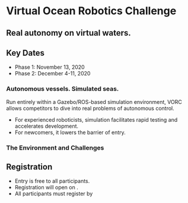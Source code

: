 # Virtual Ocean Robotics Challenge

<!--Slogan -->
## Real autonomy on virtual waters.


## Key Dates
* Phase 1: November 13, 2020
* Phase 2: December 4-11, 2020

### Autonomous vessels. Simulated seas.
Run entirely within a Gazebo/ROS-based simulation environment, VORC allows competitors 
to dive into real problems of autonomous control. 
* For experienced roboticists, simulation facilitates rapid testing and accelerates development.
* For newcomers, it lowers the barrier of entry.


<!-- Video text -->
### The Environment and Challenges



## Registration
* Entry is free to all participants.
* Registration will open on <DATE>. 
* All participants must register by <DATE>



<!--
  - Slogan of the competition. E.g.: Revolutionize how we operate in the
    underground domain.
  - Dates: Maybe we could do a phase 1 one month before the final, a phase 2 two
    weeks before and a phase 3 around December 11
  - Two or three secondary short sentences about features of the competition.
    E.g.: Gazebo/ROS-based, maritime environment
  - Text near the main video.
  - Text for registration (when it opens, when it closes, no cost!

  Some references:
  https://www.colinatriste.es/
  https://www.subtchallenge.com/
and prototype and test innovation solutions.
-->
